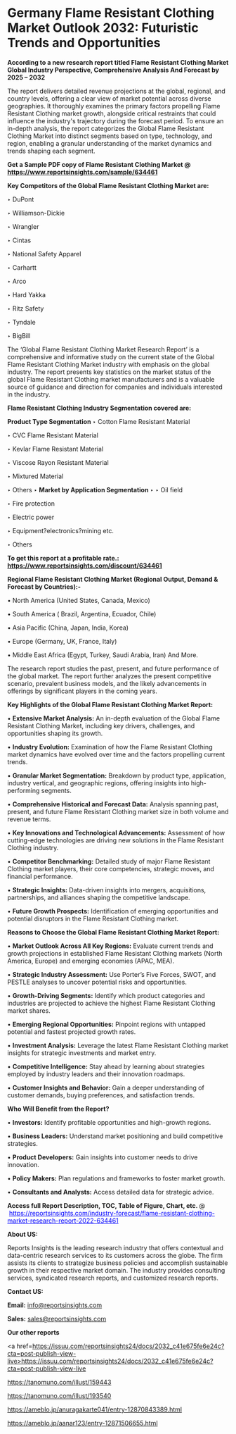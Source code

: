 # Germany Flame Resistant Clothing Market Outlook 2032: Futuristic Trends and Opportunities

<strong>According to a new research report titled Flame Resistant Clothing Market Global Industry Perspective, Comprehensive Analysis And Forecast by 2025 – 2032</strong>

The report delivers detailed revenue projections at the global, regional, and country levels, offering a clear view of market potential across diverse geographies. It thoroughly examines the primary factors propelling Flame Resistant Clothing market growth, alongside critical restraints that could influence the industry's trajectory during the forecast period. To ensure an in-depth analysis, the report categorizes the Global Flame Resistant Clothing Market into distinct segments based on type, technology, and region, enabling a granular understanding of the market dynamics and trends shaping each segment.

<strong>Get a Sample PDF copy of Flame Resistant Clothing Market </strong><strong>@<a href=https://www.reportsinsights.com/sample/634461 style=color:#0000ff;> https://www.reportsinsights.com/sample/634461</a></strong></font>

<strong>Key Competitors of the Global Flame Resistant Clothing Market are:</strong>

‣ DuPont

‣ Williamson-Dickie

‣ Wrangler

‣ Cintas

‣ National Safety Apparel

‣ Carhartt

‣ Arco

‣ Hard Yakka

‣ Ritz Safety

‣ Tyndale

‣ BigBill

The ‘Global Flame Resistant Clothing Market Research Report’ is a comprehensive and informative study on the current state of the Global Flame Resistant Clothing Market industry with emphasis on the global industry. The report presents key statistics on the market status of the global Flame Resistant Clothing market manufacturers and is a valuable source of guidance and direction for companies and individuals interested in the industry.

<strong>Flame Resistant Clothing Industry Segmentation covered are:</strong>

<strong>Product Type Segmentation</strong>
‣
Cotton Flame Resistant Material

‣ CVC Flame Resistant Material

‣ Kevlar Flame Resistant Material

‣ Viscose Rayon Resistant Material

‣ Mixtured Material

‣ Others
‣ 
<strong>Market by Application Segmentation</strong>
‣
‣  Oil field

‣ Fire protection

‣ Electric power

‣ Equipment?electronics?mining etc.

‣ Others

<strong>To get this report at a profitable rate.: <a href=https://www.reportsinsights.com/discount/634461 style=color:#0000ff;>https://www.reportsinsights.com/discount/634461</a></strong></font>

<strong>Regional Flame Resistant Clothing Market (Regional Output, Demand &amp; Forecast by Countries):-</strong>

• North America (United States, Canada, Mexico)

• South America ( Brazil, Argentina, Ecuador, Chile)

• Asia Pacific (China, Japan, India, Korea)

• Europe (Germany, UK, France, Italy)

• Middle East Africa (Egypt, Turkey, Saudi Arabia, Iran) And More.

The research report studies the past, present, and future performance of the global market. The report further analyzes the present competitive scenario, prevalent business models, and the likely advancements in offerings by significant players in the coming years.

<strong>Key Highlights of the Global Flame Resistant Clothing Market Report:</strong>

• <strong>Extensive Market Analysis:</strong> An in-depth evaluation of the Global Flame Resistant Clothing Market, including key drivers, challenges, and opportunities shaping its growth.

• <strong>Industry Evolution:</strong> Examination of how the Flame Resistant Clothing market dynamics have evolved over time and the factors propelling current trends.

• <strong>Granular Market Segmentation:</strong> Breakdown by product type, application, industry vertical, and geographic regions, offering insights into high-performing segments.

• <strong>Comprehensive Historical and Forecast Data:</strong> Analysis spanning past, present, and future Flame Resistant Clothing market size in both volume and revenue terms.

• <strong>Key Innovations and Technological Advancements:</strong> Assessment of how cutting-edge technologies are driving new solutions in the Flame Resistant Clothing industry.

• <strong>Competitor Benchmarking:</strong> Detailed study of major Flame Resistant Clothing market players, their core competencies, strategic moves, and financial performance.

• <strong>Strategic Insights:</strong> Data-driven insights into mergers, acquisitions, partnerships, and alliances shaping the competitive landscape.

• <strong>Future Growth Prospects:</strong> Identification of emerging opportunities and potential disruptors in the Flame Resistant Clothing market.

<strong>Reasons to Choose the Global Flame Resistant Clothing Market Report:</strong>

• <strong>Market Outlook Across All Key Regions:</strong> Evaluate current trends and growth projections in established Flame Resistant Clothing markets (North America, Europe) and emerging economies (APAC, MEA).

• <strong>Strategic Industry Assessment:</strong> Use Porter’s Five Forces, SWOT, and PESTLE analyses to uncover potential risks and opportunities.

• <strong>Growth-Driving Segments:</strong> Identify which product categories and industries are projected to achieve the highest Flame Resistant Clothing market shares.

• <strong>Emerging Regional Opportunities:</strong> Pinpoint regions with untapped potential and fastest projected growth rates.

• <strong>Investment Analysis:</strong> Leverage the latest Flame Resistant Clothing market insights for strategic investments and market entry.

• <strong>Competitive Intelligence:</strong> Stay ahead by learning about strategies employed by industry leaders and their innovation roadmaps.

• <strong>Customer Insights and Behavior:</strong> Gain a deeper understanding of customer demands, buying preferences, and satisfaction trends.

<strong>Who Will Benefit from the Report?</strong>

• <strong>Investors:</strong> Identify profitable opportunities and high-growth regions.

• <strong>Business Leaders:</strong> Understand market positioning and build competitive strategies.

• <strong>Product Developers:</strong> Gain insights into customer needs to drive innovation.

• <strong>Policy Makers:</strong> Plan regulations and frameworks to foster market growth.

• <strong>Consultants and Analysts:</strong> Access detailed data for strategic advice.
</ul>
<strong>Access full Report Description, TOC, Table of Figure, Chart, etc. </strong>@  <a href=https://reportsinsights.com/industry-forecast/flame-resistant-clothing-market-research-report-2022-634461 style=color:#0000ff;>https://reportsinsights.com/industry-forecast/flame-resistant-clothing-market-research-report-2022-634461</a></font>

<strong><strong>About US</strong>:</strong>

Reports Insights is the leading research industry that offers contextual and data-centric research services to its customers across the globe. The firm assists its clients to strategize business policies and accomplish sustainable growth in their respective market domain. The industry provides consulting services, syndicated research reports, and customized research reports.

<strong>Contact US:</strong>

<p class=""""><b>Email:</b> <a href=mailto:info@reportsinsights.com>info@reportsinsights.com</a></p>
<p class=""""><b>Sales:</b> <a href=mailto:sales@reportsinsights.com>sales@reportsinsights.com</a></p>

<strong>Our other reports</strong>

<a href=https://issuu.com/reportsinsights24/docs/2032_c41e675fe6e24c?cta=post-publish-view-live>https://issuu.com/reportsinsights24/docs/2032_c41e675fe6e24c?cta=post-publish-view-live</a>

<a href=https://tanomuno.com/illust/159443>https://tanomuno.com/illust/159443</a>

<a href=https://tanomuno.com/illust/193540>https://tanomuno.com/illust/193540</a>

<a href=https://ameblo.jp/anuragakarte041/entry-12870843389.html>https://ameblo.jp/anuragakarte041/entry-12870843389.html</a>

<a href=https://ameblo.jp/aanar123/entry-12871506655.html>https://ameblo.jp/aanar123/entry-12871506655.html</a>
